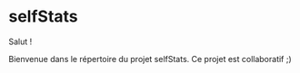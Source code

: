 # selfStats

Salut !

Bienvenue dans le répertoire du projet selfStats.
Ce projet est collaboratif ;)
